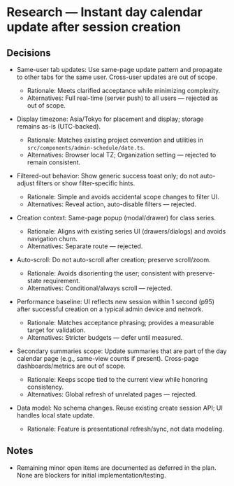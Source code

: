 # Research — Instant day calendar update after session creation

## Decisions

- Same-user tab updates: Use same-page update pattern and propagate to other tabs for the same user. Cross-user updates are out of scope.
  - Rationale: Meets clarified acceptance while minimizing complexity.
  - Alternatives: Full real-time (server push) to all users — rejected as out of scope.

- Display timezone: Asia/Tokyo for placement and display; storage remains as-is (UTC-backed).
  - Rationale: Matches existing project convention and utilities in `src/components/admin-schedule/date.ts`.
  - Alternatives: Browser local TZ; Organization setting — rejected to remain consistent.

- Filtered-out behavior: Show generic success toast only; do not auto-adjust filters or show filter-specific hints.
  - Rationale: Simple and avoids accidental scope changes to filter UI.
  - Alternatives: Reveal action, auto-disable filters — rejected.

- Creation context: Same-page popup (modal/drawer) for class series.
  - Rationale: Aligns with existing series UI (drawers/dialogs) and avoids navigation churn.
  - Alternatives: Separate route — rejected.

- Auto-scroll: Do not auto-scroll after creation; preserve scroll/zoom.
  - Rationale: Avoids disorienting the user; consistent with preserve-state requirement.
  - Alternatives: Conditional/always scroll — rejected.

- Performance baseline: UI reflects new session within 1 second (p95) after successful creation on a typical admin device and network.
  - Rationale: Matches acceptance phrasing; provides a measurable target for validation.
  - Alternatives: Stricter budgets — defer until measured.

- Secondary summaries scope: Update summaries that are part of the day calendar page (e.g., same-view counts if present). Cross-page dashboards/metrics are out of scope.
  - Rationale: Keeps scope tied to the current view while honoring consistency.
  - Alternatives: Global refresh of unrelated pages — rejected.

- Data model: No schema changes. Reuse existing create session API; UI handles local state update.
  - Rationale: Feature is presentational refresh/sync, not data modeling.

## Notes

- Remaining minor open items are documented as deferred in the plan. None are blockers for initial implementation/testing.
